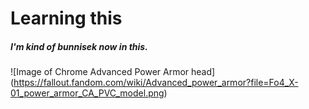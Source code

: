 # Learning this
##### I'm kind of bunnisek now in this.
![Image of Chrome Advanced Power Armor head] (https://fallout.fandom.com/wiki/Advanced_power_armor?file=Fo4_X-01_power_armor_CA_PVC_model.png)
